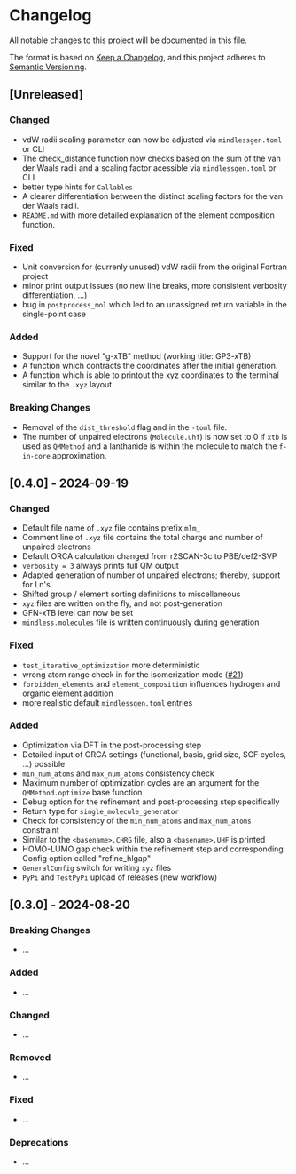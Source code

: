 # Changelog
All notable changes to this project will be documented in this file.

The format is based on [Keep a Changelog](https://keepachangelog.com/en/1.0.0/),
and this project adheres to [Semantic Versioning](https://semver.org/spec/v2.0.0.html).

## [Unreleased]
### Changed
- vdW radii scaling parameter can now be adjusted via `mindlessgen.toml` or CLI
- The check_distance function now checks based on the sum of the van der Waals radii and a scaling factor acessible via `mindlessgen.toml` or CLI
- better type hints for `Callables`
- A clearer differentiation between the distinct scaling factors for the van der Waals radii.
- `README.md` with more detailed explanation of the element composition function.

### Fixed
- Unit conversion for (currenly unused) vdW radii from the original Fortran project
- minor print output issues (no new line breaks, more consistent verbosity differentiation, ...)
- bug in `postprocess_mol` which led to an unassigned return variable in the single-point case

### Added
- Support for the novel "g-xTB" method (working title: GP3-xTB)
- A function which contracts the coordinates after the initial generation.
- A function which is able to printout the xyz coordinates to the terminal similar to the `.xyz` layout.

### Breaking Changes
- Removal of the `dist_threshold` flag and in the `-toml` file.
- The number of unpaired electrons (`Molecule.uhf`) is now set to 0 if `xtb` is used as `QMMethod` and a lanthanide is within the molecule to match the `f-in-core` approximation.

## [0.4.0] - 2024-09-19
### Changed
- Default file name of `.xyz` file contains prefix `mlm_`
- Comment line of `.xyz` file contains the total charge and number of unpaired electrons
- Default ORCA calculation changed from r2SCAN-3c to PBE/def2-SVP
- `verbosity = 3` always prints full QM output
- Adapted generation of number of unpaired electrons; thereby, support for Ln's
- Shifted group / element sorting definitions to miscellaneous
- `xyz` files are written on the fly, and not post-generation
- GFN<n>-xTB level can now be set
- `mindless.molecules` file is written continuously during generation

### Fixed
- `test_iterative_optimization` more deterministic
- wrong atom range check in for the isomerization mode ([#21](https://github.com/grimme-lab/MindlessGen/pull/21))
- `forbidden_elements` and `element_composition` influences hydrogen and organic element addition
- more realistic default `mindlessgen.toml` entries

### Added
- Optimization via DFT in the post-processing step
- Detailed input of ORCA settings (functional, basis, grid size, SCF cycles, ...) possible
- `min_num_atoms` and `max_num_atoms` consistency check
- Maximum number of optimization cycles are an argument for the `QMMethod.optimize` base function
- Debug option for the refinement and post-processing step specifically
- Return type for `single_molecule_generator`
- Check for consistency of the `min_num_atoms` and `max_num_atoms` constraint
- Similar to the `<basename>.CHRG` file, also a `<basename>.UHF` is printed
- HOMO-LUMO gap check within the refinement step and corresponding Config option called "refine_hlgap"
- `GeneralConfig` switch for writing `xyz` files
- `PyPi` and `TestPyPi` upload of releases (new workflow)

## [0.3.0] - 2024-08-20
### Breaking Changes
- ...

### Added
- ...

### Changed
- ...

### Removed
- ...

### Fixed
- ...

### Deprecations
- ...
